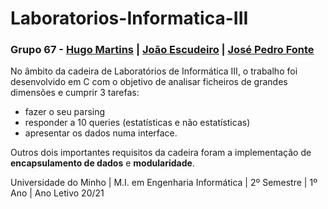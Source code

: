 # Laboratorios-Informatica-III

### Grupo 67 - [Hugo Martins](https://github.com/hugomartins22) | [João Escudeiro](https://github.com/jbtescudeiro16)  |  [José Pedro Fonte](https://github.com/josef8) 

No âmbito da cadeira de Laboratórios de Informática III, o trabalho foi desenvolvido em C com o objetivo de analisar ficheiros de grandes dimensões e cumprir 3 tarefas:
* fazer o seu parsing
* responder a 10 queries (estatísticas e não estatísticas)
* apresentar os dados numa interface. 

Outros dois importantes requisitos da cadeira foram a implementação de __encapsulamento de dados__ e __modularidade__. 

Universidade do Minho | M.I. em Engenharia Informática | 2º Semestre | 1º Ano | Ano Letivo 20/21
